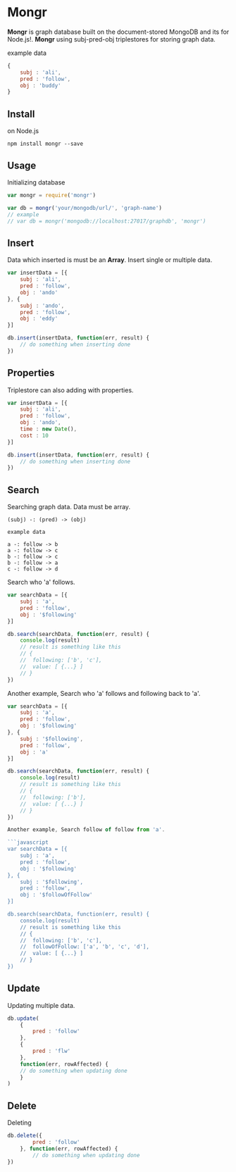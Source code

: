 # Mongr
**Mongr** is graph database built on the document-stored MongoDB and its for Node.js!. **Mongr** using subj-pred-obj triplestores for storing graph data.

example data
```javascript
{
	subj : 'ali',
	pred : 'follow',
	obj : 'buddy'
}
```

## Install

on Node.js

```
npm install mongr --save
```

## Usage

Initializing database

```javascript
var mongr = require('mongr')

var db = mongr('your/mongodb/url/', 'graph-name')
// example
// var db = mongr('mongodb://localhost:27017/graphdb', 'mongr')
```

## Insert

Data which inserted is must be an **Array**. Insert single or multiple data.

```javascript
var insertData = [{
	subj : 'ali',
	pred : 'follow',
	obj : 'ando'
}, {
	subj : 'ando',
	pred : 'follow',
	obj : 'eddy'
}]

db.insert(insertData, function(err, result) {
	// do something when inserting done
})
```

## Properties

Triplestore can also adding with properties.

```javascript
var insertData = [{
	subj : 'ali',
	pred : 'follow',
	obj : 'ando',
	time : new Date(),
	cost : 10
}]

db.insert(insertData, function(err, result) {
	// do something when inserting done
})
```

## Search

Searching graph data. Data must be array.

```
(subj) -: (pred) -> (obj)

example data

a -: follow -> b
a -: follow -> c
b -: follow -> c
b -: follow -> a
c -: follow -> d
```

Search who 'a' follows.

```javascript
var searchData = [{
	subj : 'a',
	pred : 'follow',
	obj : '$following'
}]

db.search(searchData, function(err, result) {
	console.log(result)
	// result is something like this
	// {
	// 	following: ['b', 'c'],
	//	value: [ {...} ]
	// }
})
```

Another example, Search who 'a' follows and following back to 'a'.

```javascript
var searchData = [{
	subj : 'a',
	pred : 'follow',
	obj : '$following'
}, {
	subj : '$following',
	pred : 'follow',
	obj : 'a'
}]

db.search(searchData, function(err, result) {
	console.log(result)
	// result is something like this
	// {
	// 	following: ['b'],
	//	value: [ {...} ]
	// }
})

Another example, Search follow of follow from 'a'.

```javascript
var searchData = [{
	subj : 'a',
	pred : 'follow',
	obj : '$following'
}, {
	subj : '$following',
	pred : 'follow',
	obj : '$followOfFollow'
}]

db.search(searchData, function(err, result) {
	console.log(result)
	// result is something like this
	// {
	// 	following: ['b', 'c'],
	// 	followOfFollow: ['a', 'b', 'c', 'd'],
	//	value: [ {...} ]
	// }
})
```

## Update

Updating multiple data.

```javascript
db.update(
	{
		pred : 'follow'
	},
	{
		pred : 'flw'
	},
	function(err, rowAffected) {
	// do something when updating done
	}
)
```

## Delete

Deleting

```javascript
db.delete({
		pred : 'follow'
	}, function(err, rowAffected) {
		// do something when updating done
})
```

